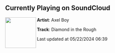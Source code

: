## Currently Playing on SoundCloud

[<img align="left" width="100" src="https://i1.sndcdn.com/artworks-yI71UPFN4rrX-0-t500x500.png">](https://soundcloud.com/axel-boy/diamond-in-the-rough)

**Artist**: Axel Boy 

**Track**: Diamond in the Rough

Last updated at 05/22/2024 06:39
